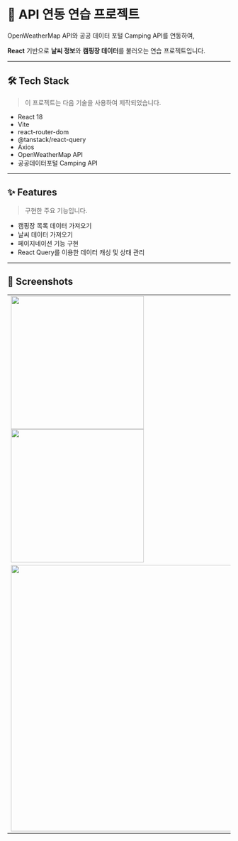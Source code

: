 # 🚀 API 연동 연습 프로젝트

OpenWeatherMap API와 공공 데이터 포털 Camping API를 연동하여,

**React** 기반으로 **날씨 정보**와 **캠핑장 데이터**를 불러오는 연습 프로젝트입니다.

---

## 🛠️ Tech Stack

> 이 프로젝트는 다음 기술을 사용하여 제작되었습니다.
> 
- React 18
- Vite
- react-router-dom
- @tanstack/react-query
- Axios
- OpenWeatherMap API
- 공공데이터포털 Camping API

---

## ✨ Features

> 구현한 주요 기능입니다.
> 
- 캠핑장 목록 데이터 가져오기
- 날씨 데이터 가져오기
- 페이지네이션 기능 구현
- React Query를 이용한 데이터 캐싱 및 상태 관리
  
---

## 📸 Screenshots
<table>
<tr>
  <td>
    <img src="https://github.com/user-attachments/assets/1b810b3a-8fbc-4a89-9621-b2a67ef9addd" width="300"/>
    <img src="https://github.com/user-attachments/assets/ce2c5b25-0929-4c1f-9ece-6c2bf44ff398" width="300"/>
  </td>
</tr>
<tr><td><img src="https://github.com/user-attachments/assets/5c78f7f4-2b42-409a-9b59-9da671cf67e7" width="600"/></td></tr>
</table>
